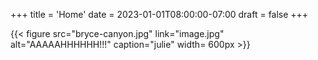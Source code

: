 +++
title = 'Home'
date = 2023-01-01T08:00:00-07:00
draft = false
+++

{{< figure 
    src="bryce-canyon.jpg" link="image.jpg"
    alt="AAAAAHHHHHH!!!"
    caption="julie"
    width= 600px
    >}}

